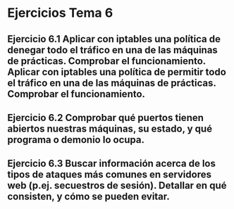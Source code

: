 # Ejercicios Tema 6

## Ejercicio 6.1 Aplicar con iptables una política de denegar todo el tráfico en una de las máquinas de prácticas. Comprobar el funcionamiento. Aplicar con iptables una política de permitir todo el tráfico en una de las máquinas de prácticas. Comprobar el funcionamiento.

## Ejercicio 6.2 Comprobar qué puertos tienen abiertos nuestras máquinas, su estado, y qué programa o demonio lo ocupa.

## Ejercicio 6.3 Buscar información acerca de los tipos de ataques más comunes en servidores web (p.ej. secuestros de sesión). Detallar en qué consisten, y cómo se pueden evitar.